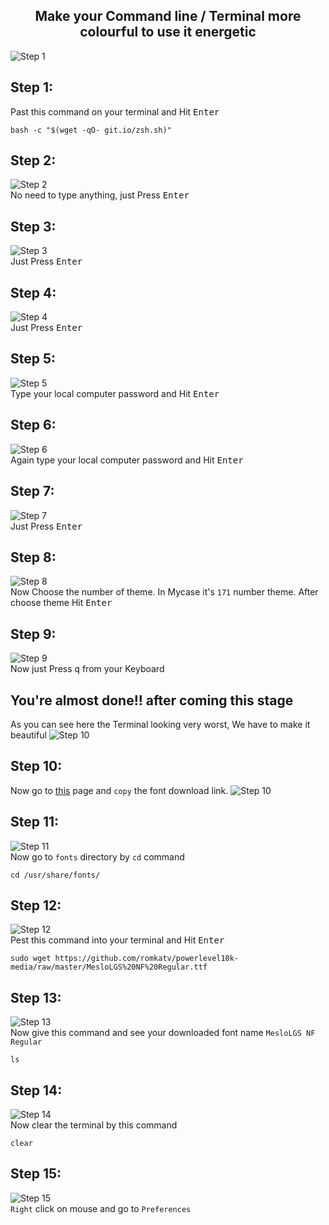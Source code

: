 <h2 align="center">Make your Command line / Terminal more colourful to use it energetic</h2>

![Step 1](images/show.png)

## Step 1:
Past this command on your terminal and Hit <kbd>Enter</kbd>

    bash -c "$(wget -qO- git.io/zsh.sh)"

## Step 2:
![Step 2](images/2.png)<br/>
No need to type anything, just Press <kbd>Enter</kbd>

## Step 3:
![Step 3](images/3.png)<br/>
Just Press <kbd>Enter</kbd>

## Step 4:
![Step 4](images/4.png)<br/>
Just Press <kbd>Enter</kbd>

## Step 5:
![Step 5](images/5.png)<br/>
Type your local computer password and Hit <kbd>Enter</kbd>

## Step 6:
![Step 6](images/6.png)<br/>
Again type your local computer password and Hit <kbd>Enter</kbd>

## Step 7:
![Step 7](images/7.png)<br/>
Just Press <kbd>Enter</kbd>

## Step 8:
![Step 8](images/8.png)<br/>
Now Choose the number of theme. In Mycase it's `171` number theme. After choose theme Hit <kbd>Enter</kbd>

## Step 9:
![Step 9](images/9.png)<br/>
Now just Press <kbd>q</kbd> from your Keyboard

## You're almost done!! after coming this stage
As you can see here the Terminal looking very worst, We have to make it beautiful
![Step 10](images/10-worst.png)<br/>

## Step 10:
Now go to [this](https://github.com/romkatv/powerlevel10k/blob/master/font.md) page and `copy` the font download link.
![Step 10](images/10-copy-link.png)

## Step 11:
![Step 11](images/11.png)<br/>
Now go to `fonts` directory by `cd` command

    cd /usr/share/fonts/

## Step 12:
![Step 12](images/12.png)<br/>
Pest this command into your terminal and Hit <kbd>Enter</kbd>

    sudo wget https://github.com/romkatv/powerlevel10k-media/raw/master/MesloLGS%20NF%20Regular.ttf

## Step 13:
![Step 13](images/13.png)<br/>
Now give this command and see your downloaded font name `MesloLGS NF Regular`

    ls

## Step 14:
![Step 14](images/14.png)<br/>
Now clear the terminal by this command

    clear

## Step 15:
![Step 15](images/15.png)<br/>
`Right` click on mouse and go to `Preferences`<br/>